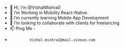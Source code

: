 - 👋 Hi, I’m @VishalMishra0
- 👀 I’m Working in Mobility React-Native
- 🌱 I’m currently learning Mobile App Development
- 💞️ I’m looking to collaborate with clients for freelancing
- 📫 Ping Me - 
-              Vishal.mishra1@mail.vinove.com
